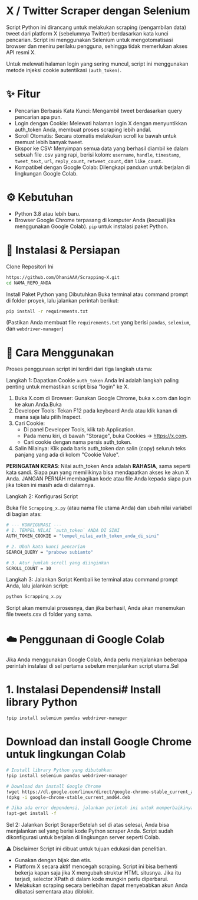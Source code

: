 # X / Twitter Scraper dengan Selenium 
Script Python ini dirancang untuk melakukan scraping (pengambilan data) tweet dari platform X (sebelumnya Twitter) berdasarkan kata kunci pencarian. Script ini menggunakan Selenium untuk mengotomatisasi browser dan meniru perilaku pengguna, sehingga tidak memerlukan akses API resmi X.

Untuk melewati halaman login yang sering muncul, script ini menggunakan metode injeksi cookie autentikasi `(auth_token)`.

# ✨ Fitur
* Pencarian Berbasis Kata Kunci: Mengambil tweet berdasarkan query pencarian apa pun.
* Login dengan Cookie: Melewati halaman login X dengan menyuntikkan auth_token Anda, membuat proses scraping lebih andal.
* Scroll Otomatis: Secara otomatis melakukan scroll ke bawah untuk memuat lebih banyak tweet.
* Ekspor ke CSV: Menyimpan semua data yang berhasil diambil ke dalam sebuah file .csv yang rapi, berisi kolom: `username`, `handle`, `timestamp`, `tweet_text`, `url`, `reply_count`, `retweet_count`, dan `like_count`.
* Kompatibel dengan Google Colab: Dilengkapi panduan untuk berjalan di lingkungan Google Colab.

# ⚙️ Kebutuhan
- Python 3.8 atau lebih baru.
- Browser Google Chrome terpasang di komputer Anda (kecuali jika menggunakan Google Colab). `pip` untuk instalasi paket Python.

# 🚀 Instalasi & Persiapan

Clone Repositori Ini 
```bash
https://github.com/DhaniAAA/Scrapping-X.git
cd NAMA_REPO_ANDA
```

Install Paket Python yang Dibutuhkan
Buka terminal atau command prompt di folder proyek, lalu jalankan perintah berikut:
```bash
pip install -r requirements.txt
```
(Pastikan Anda membuat file `requirements.txt` yang berisi `pandas`, `selenium`, dan `webdriver-manager`)

# 📝 Cara Menggunakan
Proses penggunaan script ini terdiri dari tiga langkah utama:

Langkah 1: Dapatkan Cookie `auth_token` Anda
Ini adalah langkah paling penting untuk memastikan script bisa "login" ke X.

1. Buka X.com di Browser: Gunakan Google Chrome, buka x.com dan login ke akun Anda.Buka 
2. Developer Tools: Tekan F12 pada keyboard Anda atau klik kanan di mana saja lalu pilih Inspect.
3. Cari Cookie: 
   - Di panel Developer Tools, klik tab Application.
   - Pada menu kiri, di bawah "Storage", buka Cookies -> https://x.com.
   - Cari cookie dengan nama persis auth_token.
4. Salin Nilainya: Klik pada baris auth_token dan salin (copy) seluruh teks panjang yang ada di kolom "Cookie Value".

**PERINGATAN KERAS**: Nilai auth_token Anda adalah **RAHASIA**, sama seperti kata sandi. Siapa pun yang memilikinya bisa mendapatkan akses ke akun X Anda. JANGAN PERNAH membagikan kode atau file Anda kepada siapa pun jika token ini masih ada di dalamnya.

Langkah 2: Konfigurasi Script

Buka file `Scrapping_x.py` (atau nama file utama Anda) dan ubah nilai variabel di bagian atas:
```bash
# --- KONFIGURASI ---
# 1. TEMPEL NILAI `auth_token` ANDA DI SINI
AUTH_TOKEN_COOKIE = "tempel_nilai_auth_token_anda_di_sini"

# 2. Ubah kata kunci pencarian
SEARCH_QUERY = "prabowo subianto"

# 3. Atur jumlah scroll yang diinginkan
SCROLL_COUNT = 10
```
Langkah 3: Jalankan Script
Kembali ke terminal atau command prompt Anda, lalu jalankan script: 
```bash
python Scrapping_x.py
```
Script akan memulai prosesnya, dan jika berhasil, Anda akan menemukan file tweets.csv di folder yang sama.
# ☁️ Penggunaan di Google Colab
Jika Anda menggunakan Google Colab, Anda perlu menjalankan beberapa perintah instalasi di sel pertama sebelum menjalankan script utama.Sel 

# 1. Instalasi Dependensi# Install library Python

```bash
!pip install selenium pandas webdriver-manager
```
# Download dan install Google Chrome untuk lingkungan Colab
```bash
# Install library Python yang dibutuhkan
!pip install selenium pandas webdriver-manager

# Download dan install Google Chrome
!wget https://dl.google.com/linux/direct/google-chrome-stable_current_amd64.deb
!dpkg -i google-chrome-stable_current_amd64.deb

# Jika ada error dependensi, jalankan perintah ini untuk memperbaikinya
!apt-get install -f
```
Sel 2: Jalankan Script ScraperSetelah sel di atas selesai, Anda bisa menjalankan sel yang berisi kode Python scraper Anda. Script sudah dikonfigurasi untuk berjalan di lingkungan server seperti Colab.

⚠️ Disclaimer Script ini dibuat untuk tujuan edukasi dan penelitian. 
- Gunakan dengan bijak dan etis.
- Platform X secara aktif mencegah scraping. Script ini bisa berhenti bekerja kapan saja jika X mengubah struktur HTML situsnya. Jika itu terjadi, selector XPath di dalam kode mungkin perlu diperbarui.
- Melakukan scraping secara berlebihan dapat menyebabkan akun Anda dibatasi sementara atau diblokir.
